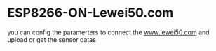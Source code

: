 # ESP8266-ON-Lewei50.com
you can config the paramerters to connect the www.lewei50.com and upload or get the sensor datas
